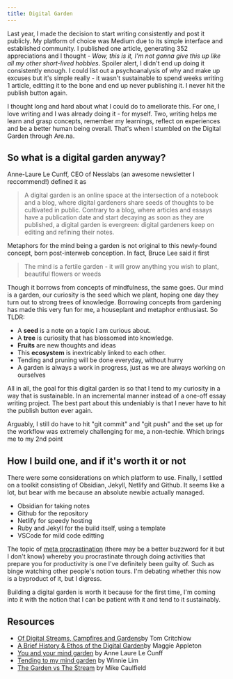 ```yaml
---
title: Digital Garden
---
```


Last year, I made the decision to start writing consistently and post it publicly. My platform of choice was Medium due to its simple interface and established community. I published one article, generating 352 appreciations and I thought - *Wow, this is it, I'm not gonna give this up like all my other short-lived hobbies*. Spoiler alert, I didn't end up doing it consistently enough. I could list out a psychoanalysis of why and make up excuses but it's simple really - it wasn't sustainable to spend weeks writing 1 article, editting it to the bone and end up never publishing it. I never hit the publish button again. 

I thought long and hard about what I could do to ameliorate this. For one, I love writing and I was already doing it - for myself. Two, writing helps me learn and grasp concepts, remember my learnings, reflect on experiences and be a better human being overall. That's when I stumbled on the Digital Garden through Are.na.

## So what is a digital garden anyway? 

Anne-Laure Le Cunff, CEO of Nesslabs (an awesome newsletter I reccommend!) defined it as

>A digital garden is an online space at the intersection of a notebook and a blog, where digital gardeners share seeds of thoughts to be cultivated in public. Contrary to a blog, where articles and essays have a publication date and start decaying as soon as they are published, a digital garden is evergreen: digital gardeners keep on editing and refining their notes.

Metaphors for the mind being a garden is not original to this newly-found concept, born post-interweb conception. In fact, Bruce Lee said it first 

>The mind is a fertile garden - it will grow anything you wish to plant, beautiful flowers or weeds

Though it borrows from concepts of mindfulness, the same goes. Our mind is a garden, our curiosity is the seed which we plant, hoping one day they turn out to strong trees of knowledge. Borrowing concepts from gardening has made this very fun for me, a houseplant and metaphor enthusiast. So TLDR: 

- A **seed** is a note on a topic I am curious about. 
- A **tree** is curiosity that has blossomed into knowledge. 
- **Fruits** are new thoughts and ideas
- This **ecosystem** is inextricably linked to each other. 
- Tending and pruning will be done everyday, without hurry
- A garden is always a work in progress, just as we are always working on ourselves

All in all, the goal for this digital garden is so that I tend to my curiosity in a way that is sustainable. In an incremental manner instead of a one-off essay writing project. The best part about this undeniably is that I never have to hit the publish button ever again. 

Arguably, I still do have to hit "git commit" and "git push" and the set up for the workflow was extremely challenging for me, a non-techie. Which brings me to my 2nd point 

## How I build one, and if it's worth it or not

There were some considerations on which platform to use. Finally, I settled on a toolkit consisting of Obsidian, Jekyll, Netlify and Github. It seems like a lot, but bear with me because an absolute newbie actually managed. 

- Obsidian for taking notes 
- Github for the repository 
- Netlify for speedy hosting 
- Ruby and Jekyll for the build itself, using a template
- VSCode for mild code editting 

The topic of [meta procrastination](https://betterhumans.pub/are-you-guilty-of-meta-procrastination-982e3648eb7e) (there may be a better buzzword for it but I don't know) whereby you procrastinate through doing activities that prepare you for productivity is one I've definitely been guilty of. Such as binge watching other people's notion tours. I'm debating whether this now is a byproduct of it, but I digress.

Building a digital garden is worth it because for the first time, I'm coming into it with the notion that I can be patient with it and tend to it sustainably. 


## Resources 

- [Of Digital Streams, Campfires and Gardens](https://tomcritchlow.com/2018/10/10/of-gardens-and-wikis/)by Tom Critchlow 
- [A Brief History & Ethos of the Digital Garden](https://maggieappleton.com/garden-history)by Maggie Appleton
- [You and your mind garden](https://nesslabs.com/mind-garden) by Anne Laure Le Cunff
- [Tending to my mind garden](https://winnielim.org/essays/tending-to-my-garden/) by Winnie Lim
- [The Garden vs The Stream](https://hapgood.us/2015/10/17/the-garden-and-the-stream-a-technopastoral/) by Mike Caulfield


